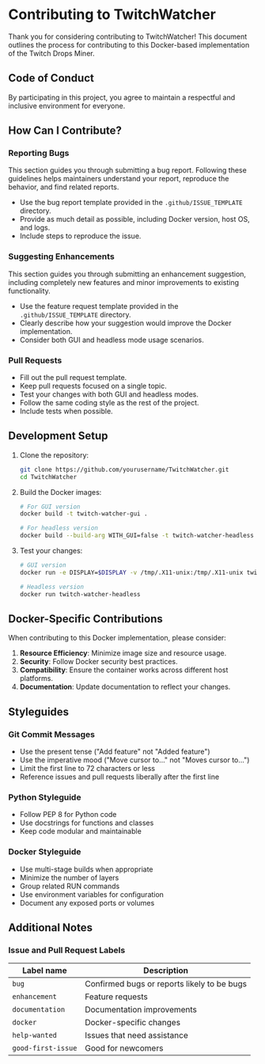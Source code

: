 # Contributing to TwitchWatcher

Thank you for considering contributing to TwitchWatcher! This document outlines the process for contributing to this Docker-based implementation of the Twitch Drops Miner.

## Code of Conduct

By participating in this project, you agree to maintain a respectful and inclusive environment for everyone.

## How Can I Contribute?

### Reporting Bugs

This section guides you through submitting a bug report. Following these guidelines helps maintainers understand your report, reproduce the behavior, and find related reports.

- Use the bug report template provided in the `.github/ISSUE_TEMPLATE` directory.
- Provide as much detail as possible, including Docker version, host OS, and logs.
- Include steps to reproduce the issue.

### Suggesting Enhancements

This section guides you through submitting an enhancement suggestion, including completely new features and minor improvements to existing functionality.

- Use the feature request template provided in the `.github/ISSUE_TEMPLATE` directory.
- Clearly describe how your suggestion would improve the Docker implementation.
- Consider both GUI and headless mode usage scenarios.

### Pull Requests

- Fill out the pull request template.
- Keep pull requests focused on a single topic.
- Test your changes with both GUI and headless modes.
- Follow the same coding style as the rest of the project.
- Include tests when possible.

## Development Setup

1. Clone the repository:
   ```bash
   git clone https://github.com/yourusername/TwitchWatcher.git
   cd TwitchWatcher
   ```

2. Build the Docker images:
   ```bash
   # For GUI version
   docker build -t twitch-watcher-gui .
   
   # For headless version
   docker build --build-arg WITH_GUI=false -t twitch-watcher-headless .
   ```

3. Test your changes:
   ```bash
   # GUI version
   docker run -e DISPLAY=$DISPLAY -v /tmp/.X11-unix:/tmp/.X11-unix twitch-watcher-gui
   
   # Headless version
   docker run twitch-watcher-headless
   ```

## Docker-Specific Contributions

When contributing to this Docker implementation, please consider:

1. **Resource Efficiency**: Minimize image size and resource usage.
2. **Security**: Follow Docker security best practices.
3. **Compatibility**: Ensure the container works across different host platforms.
4. **Documentation**: Update documentation to reflect your changes.

## Styleguides

### Git Commit Messages

* Use the present tense ("Add feature" not "Added feature")
* Use the imperative mood ("Move cursor to..." not "Moves cursor to...")
* Limit the first line to 72 characters or less
* Reference issues and pull requests liberally after the first line

### Python Styleguide

* Follow PEP 8 for Python code
* Use docstrings for functions and classes
* Keep code modular and maintainable

### Docker Styleguide

* Use multi-stage builds when appropriate
* Minimize the number of layers
* Group related RUN commands
* Use environment variables for configuration
* Document any exposed ports or volumes

## Additional Notes

### Issue and Pull Request Labels

| Label name | Description |
| --- | --- |
| `bug` | Confirmed bugs or reports likely to be bugs |
| `enhancement` | Feature requests |
| `documentation` | Documentation improvements |
| `docker` | Docker-specific changes |
| `help-wanted` | Issues that need assistance |
| `good-first-issue` | Good for newcomers |